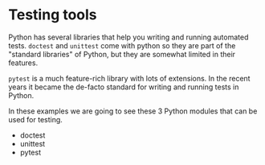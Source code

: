 # Testing tools

Python has several libraries that help you writing and running automated tests.
`doctest` and `unittest` come with python so they are part of the "standard libraries" of Python, but they are somewhat limited in their features.

`pytest` is a much feature-rich library with lots of extensions. In the recent years it became the de-facto standard for writing and running tests in Python.


In these examples we are going to see these 3 Python modules that can be used for testing.


* doctest
* unittest
* pytest



